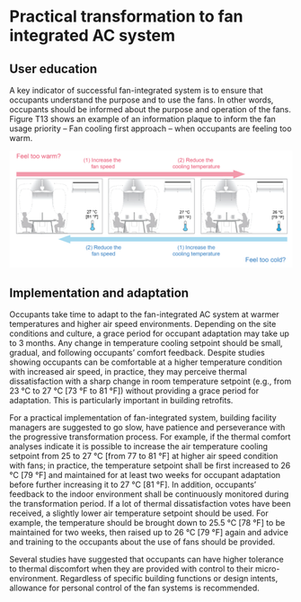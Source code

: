 # Practical transformation to fan integrated AC system

## User education <a href="#_toc137824718" id="_toc137824718"></a>

A key indicator of successful fan-integrated system is to ensure that occupants understand the purpose and to use the fans. In other words, occupants should be informed about the purpose and operation of the fans. Figure T13 shows an example of an information plaque to inform the fan usage priority – Fan cooling first approach – when occupants are feeling too warm.

![Figure T13. Fan cooling first approach – example plaque for occupant interface and control recommendations.](<../.gitbook/assets/0 (29).png>)

## Implementation and adaptation <a href="#_toc137824719" id="_toc137824719"></a>

Occupants take time to adapt to the fan-integrated AC system at warmer temperatures and higher air speed environments. Depending on the site conditions and culture, a grace period for occupant adaptation may take up to 3 months. Any change in temperature cooling setpoint should be small, gradual, and following occupants’ comfort feedback. Despite studies showing occupants can be comfortable at a higher temperature condition with increased air speed, in practice, they may perceive thermal dissatisfaction with a sharp change in room temperature setpoint (e.g., from 23 °C to 27 °C \[73 °F to 81 °F]) without providing a grace period for adaptation. This is particularly important in building retrofits.

For a practical implementation of fan-integrated system, building facility managers are suggested to go slow, have patience and perseverance with the progressive transformation process. For example, if the thermal comfort analyses indicate it is possible to increase the air temperature cooling setpoint from 25 to 27 °C \[from 77 to 81 °F] at higher air speed condition with fans; in practice, the temperature setpoint shall be first increased to 26 °C \[79 °F] and maintained for at least two weeks for occupant adaptation before further increasing it to 27 °C \[81 °F]. In addition, occupants’ feedback to the indoor environment shall be continuously monitored during the transformation period. If a lot of thermal dissatisfaction votes have been received, a slightly lower air temperature setpoint should be used. For example, the temperature should be brought down to 25.5 °C \[78 °F] to be maintained for two weeks, then raised up to 26 °C \[79 °F] again and advice and training to the occupants about the use of fans should be provided.

Several studies have suggested that occupants can have higher tolerance to thermal discomfort when they are provided with control to their micro-environment. Regardless of specific building functions or design intents, allowance for personal control of the fan systems is recommended.
